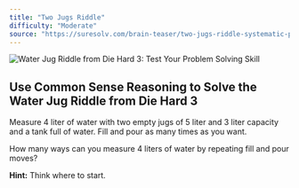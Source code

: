 ```yaml
---
title: "Two Jugs Riddle"
difficulty: "Moderate"
source: "https://suresolv.com/brain-teaser/two-jugs-riddle-systematic-problem-solving"
---
```


![Water Jug Riddle from Die Hard 3: Test Your Problem Solving Skill](https://suresolv.com/sites/default/files/u2/two-jugs-riddle.png)

## Use Common Sense Reasoning to Solve the Water Jug Riddle from Die Hard 3

Measure 4 liter of water with two empty jugs of 5 liter and 3 liter capacity and a tank full of water. Fill and pour as many times as you want.

How many ways can you measure 4 liters of water by repeating fill and pour moves?

**Hint:** Think where to start.
